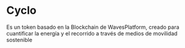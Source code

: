 # Cyclo
Es un token basado en la Blockchain de WavesPlatform, creado para cuantificar la energía y el recorrido a través de medios de movilidad sostenible

